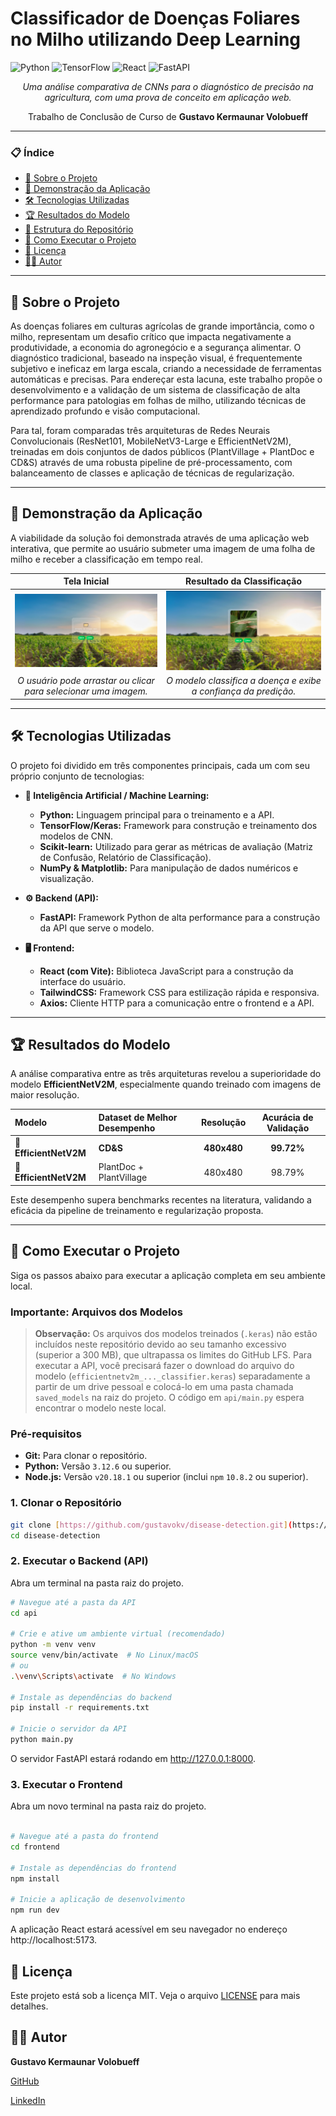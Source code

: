 # Classificador de Doenças Foliares no Milho utilizando Deep Learning

![Python](https://img.shields.io/badge/Python-3.12-3776AB?style=for-the-badge&logo=python&logoColor=white)
![TensorFlow](https://img.shields.io/badge/TensorFlow-2.x-FF6F00?style=for-the-badge&logo=tensorflow&logoColor=white)
![React](https://img.shields.io/badge/React-18.x-61DAFB?style=for-the-badge&logo=react&logoColor=black)
![FastAPI](https://img.shields.io/badge/FastAPI-0.x-009688?style=for-the-badge&logo=fastapi&logoColor=white)

<p align="center">
  <em>Uma análise comparativa de CNNs para o diagnóstico de precisão na agricultura, com uma prova de conceito em aplicação web.</em>
</p>
<p align="center">
  Trabalho de Conclusão de Curso de <strong>Gustavo Kermaunar Volobueff</strong>
</p>

---

### 📋 Índice

- [📖 Sobre o Projeto](#-sobre-o-projeto)
- [📸 Demonstração da Aplicação](#-demonstração-da-aplicação)
- [🛠️ Tecnologias Utilizadas](#️-tecnologias-utilizadas)
- [🏆 Resultados do Modelo](#-resultados-do-modelo)
- [📂 Estrutura do Repositório](#-estrutura-do-repositório)
- [🚀 Como Executar o Projeto](#-como-executar-o-projeto)
- [📜 Licença](#-licença)
- [👨‍💻 Autor](#-autor)

---

## 📖 Sobre o Projeto

As doenças foliares em culturas agrícolas de grande importância, como o milho, representam um desafio crítico que impacta negativamente a produtividade, a economia do agronegócio e a segurança alimentar. O diagnóstico tradicional, baseado na inspeção visual, é frequentemente subjetivo e ineficaz em larga escala, criando a necessidade de ferramentas automáticas e precisas. Para endereçar esta lacuna, este trabalho propõe o desenvolvimento e a validação de um sistema de classificação de alta performance para patologias em folhas de milho, utilizando técnicas de aprendizado profundo e visão computacional.

Para tal, foram comparadas três arquiteturas de Redes Neurais Convolucionais (ResNet101, MobileNetV3-Large e EfficientNetV2M), treinadas em dois conjuntos de dados públicos (PlantVillage + PlantDoc e CD\&S) através de uma robusta pipeline de pré-processamento, com balanceamento de classes e aplicação de técnicas de regularização.

---

## 📸 Demonstração da Aplicação

A viabilidade da solução foi demonstrada através de uma aplicação web interativa, que permite ao usuário submeter uma imagem de uma folha de milho e receber a classificação em tempo real.

| Tela Inicial | Resultado da Classificação |
| :---: | :---: |
| ![Tela Inicial da Aplicação](.github/assets/page1.png) | ![Tela de Resultado](.github/assets/page2.png) |
| *O usuário pode arrastar ou clicar para selecionar uma imagem.* | *O modelo classifica a doença e exibe a confiança da predição.* |

---

## 🛠️ Tecnologias Utilizadas

O projeto foi dividido em três componentes principais, cada um com seu próprio conjunto de tecnologias:

- **🤖 Inteligência Artificial / Machine Learning:**
  - **Python:** Linguagem principal para o treinamento e a API.
  - **TensorFlow/Keras:** Framework para construção e treinamento dos modelos de CNN.
  - **Scikit-learn:** Utilizado para gerar as métricas de avaliação (Matriz de Confusão, Relatório de Classificação).
  - **NumPy & Matplotlib:** Para manipulação de dados numéricos e visualização.

- **⚙️ Backend (API):**
  - **FastAPI:** Framework Python de alta performance para a construção da API que serve o modelo.

- **🖥️ Frontend:**
  - **React (com Vite):** Biblioteca JavaScript para a construção da interface do usuário.
  - **TailwindCSS:** Framework CSS para estilização rápida e responsiva.
  - **Axios:** Cliente HTTP para a comunicação entre o frontend e a API.

---

## 🏆 Resultados do Modelo

A análise comparativa entre as três arquiteturas revelou a superioridade do modelo **EfficientNetV2M**, especialmente quando treinado com imagens de maior resolução.

| Modelo | Dataset de Melhor Desempenho | Resolução | Acurácia de Validação |
| :--- | :--- | :---: | :---: |
| 🥇 **EfficientNetV2M** | **CD&S** | **480x480** | **99.72%** |
| 🥈 **EfficientNetV2M** | PlantDoc + PlantVillage | 480x480 | 98.79% |

Este desempenho supera benchmarks recentes na literatura, validando a eficácia da pipeline de treinamento e regularização proposta.

---

## 🚀 Como Executar o Projeto

Siga os passos abaixo para executar a aplicação completa em seu ambiente local.

### **Importante: Arquivos dos Modelos**

> **Observação:** Os arquivos dos modelos treinados (`.keras`) não estão incluídos neste repositório devido ao seu tamanho excessivo (superior a 300 MB), que ultrapassa os limites do GitHub LFS. Para executar a API, você precisará fazer o download do arquivo do modelo (`efficientnetv2m_..._classifier.keras`) separadamente a partir de um drive pessoal e colocá-lo em uma pasta chamada `saved_models` na raiz do projeto. O código em `api/main.py` espera encontrar o modelo neste local.

### Pré-requisitos

- **Git:** Para clonar o repositório.
- **Python:** Versão `3.12.6` ou superior.
- **Node.js:** Versão `v20.18.1` ou superior (inclui `npm` `10.8.2` ou superior).

### 1. Clonar o Repositório

```bash
git clone [https://github.com/gustavokv/disease-detection.git](https://github.com/gustavokv/disease-detection.git)
cd disease-detection
```

### 2. Executar o Backend (API)
Abra um terminal na pasta raiz do projeto.

```bash
# Navegue até a pasta da API
cd api

# Crie e ative um ambiente virtual (recomendado)
python -m venv venv
source venv/bin/activate  # No Linux/macOS
# ou
.\venv\Scripts\activate  # No Windows

# Instale as dependências do backend
pip install -r requirements.txt

# Inicie o servidor da API
python main.py
```
O servidor FastAPI estará rodando em http://127.0.0.1:8000.

### 3. Executar o Frontend
Abra um novo terminal na pasta raiz do projeto.

```bash

# Navegue até a pasta do frontend
cd frontend

# Instale as dependências do frontend
npm install

# Inicie a aplicação de desenvolvimento
npm run dev

```

A aplicação React estará acessível em seu navegador no endereço http://localhost:5173.

## 📜 Licença

Este projeto está sob a licença MIT. Veja o arquivo [LICENSE](LICENSE) para mais detalhes.

## 👨‍💻 Autor
<b>Gustavo Kermaunar Volobueff</b>

[GitHub](https://github.com/gustavokv)

[LinkedIn](https://www.linkedin.com/in/gustavo-kermaunar-volobueff)
